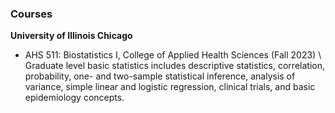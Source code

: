 ### Courses

**University of Illinois Chicago** 
- AHS 511: Biostatistics I, College of Applied Health Sciences (Fall 2023) \\ 
Graduate level basic statistics includes descriptive statistics, correlation, probability, one- and two-sample statistical inference, analysis of variance, simple linear and logistic regression, clinical trials, and basic epidemiology concepts. 

